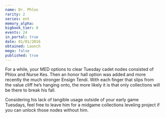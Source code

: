 ```yaml
---
name: Dr. Phlox
rarity: 2
series: ent
memory_alpha:
bigbook_tier: 8
events: 24
in_portal: true
date: 01/01/2016
obtained: Launch
mega: false
published: true
---
```


For a while, your MED options to clear Tuesday cadet nodes consisted of Phlox and Nurse Kes. Then an honor hall option was added and more recently the much stronger Ensign Tendi. With each finger that slips from the value cliff he’s hanging onto, the more likely it is that only collections will be there to break his fall.

Considering his lack of tangible usage outside of your early game Tuesdays, feel free to leave him for a midgame collections leveling project if you can unlock those nodes without him.
